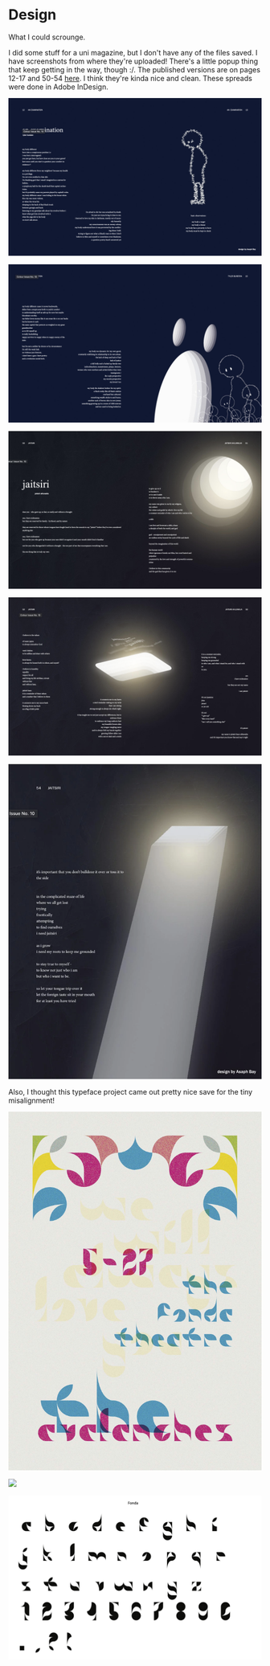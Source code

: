 # Design

What I could scrounge.

I did some stuff for a uni magazine, but I don't have any of the files saved. I have screenshots from where they're uploaded! There's a little popup thing that keep getting in the way, though :/. The published versions are on pages 12-17 and 50-54 [here](https://issuu.com/colourmag.wustl/docs/colour_fl20). I think they're kinda nice and clean. These spreads were done in Adobe InDesign.

![](./assets/design/tyler01.png)

![](./assets/design/tyler02.png)

![](./assets/design/jaitsiri01.png)

![](./assets/design/jaitsiri02.png)

![](./assets/design/jaitsiri03.png)

Also, I thought this typeface project came out pretty nice save for the tiny misalignment!

![](./assets/design/modular.jpg)

![](./assets/design/modular_back.png)

![](./assets/design/modular_typeface.png)